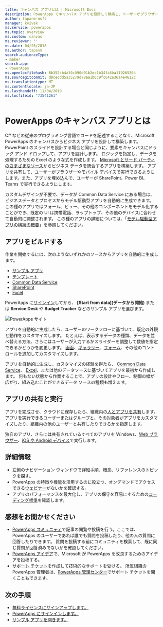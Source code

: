 ```yaml
---
title: キャンバス アプリとは | Microsoft Docs
description: PowerApps でキャンバス アプリを設計して構築し、ユーザーがブラウザーまたはモバイル デバイスで基幹業務データを管理できるようにします
author: tapanm-msft
manager: kvivek
ms.service: powerapps
ms.topic: overview
ms.custom: canvas
ms.reviewer: ''
ms.date: 04/26/2018
ms.author: tapanm
search.audienceType:
- maker
search.app:
- PowerApps
ms.openlocfilehash: 8b352cb4a30c090d01b2ec1b34fa8ba119265204
ms.sourcegitcommit: d9cecdd5a35279d78aa1b6c9fc642e36a4e4612c
ms.translationtype: MT
ms.contentlocale: ja-JP
ms.lasthandoff: 11/04/2019
ms.locfileid: "73541261"
---
```

# <a name="what-are-canvas-apps-in-powerapps"></a>PowerApps のキャンバス アプリとは
C# などの従来のプログラミング言語でコードを記述することなく、Microsoft PowerApps のキャンバスからビジネス アプリを設計して構築します。 PowerPoint のスライドを設計する場合と同じように、要素をキャンバスにドラッグ アンド ドロップして、アプリを設計します。 ロジックを指定し、データを処理するための Excel のような式を作成します。 [Microsoft とサード パーティのさまざまなソース](connections-list.md)からビジネス データを統合するアプリを構築します。 アプリを共有して、ユーザーがブラウザーやモバイル デバイスで実行できるようにします。また、アプリを埋め込んで、ユーザーが SharePoint、Power BI、Teams で実行できるようにします。

カスタムデザインが不要で、データが Common Data Service にある場合は、ビジネスデータとプロセスからモデル駆動型アプリを自動的に生成できます。 この種のアプリではフォーム、ビュー、その他のコンポーネントをモデル化することができ、既定の UI は携帯電話、ラップトップ、その他のデバイスに合わせて自動的に調整されます。 この種のアプリの詳細については、「[モデル駆動型アプリの構築の概要](../model-driven-apps/model-driven-app-overview.md)」を参照してください。

## <a name="build-an-app"></a>アプリをビルドする
作業を開始するには、次のようないずれかのソースからアプリを自動的に生成します。
- [サンプル アプリ](open-and-run-a-sample-app.md)
- [テンプレート](get-started-test-drive.md)
- [Common Data Service](data-platform-create-app.md)
- [SharePoint](app-from-sharepoint.md)
- [Excel](get-started-create-from-data.md)

PowerApps に[サインイン](https://make.powerapps.com?utm_source=padocs&utm_medium=linkinadoc&utm_campaign=referralsfromdoc)してから、 **[Start from data]\(データから開始\)** または **Service Desk** や **Budget Tracker** などのサンプル アプリを選びます。

![PowerApps サイト](./media/getting-started/create-page-samples.png)

アプリを自動的に生成したら、ユーザーのワークフローに基づいて、既定の外観と動作をカスタマイズします。 たとえば、表示するデータの種類、データを並べ替える方法、さらにはユーザーが入力するかスライダーを調整して数値を指定できるかどうかを変更します。 [画面](add-screen-context-variables.md)、[ギャラリー](customize-layout-sharepoint.md)、[フォーム](customize-forms-sharepoint.md)、その他のコントロールを追加してカスタマイズします。

アプリを自動的に生成し、カスタマイズの経験を得たら、 [Common Data Service](data-platform-create-app-scratch.md)、 [Excel](get-started-create-from-blank.md)、または他のデータソースに基づいてアプリを最初から作成します。 何もない状態から作業することで、アプリの設計やフロー、制御の幅が広がり、組み込むことができるデータ ソースの種類も増えます。

## <a name="share-and-run-an-app"></a>アプリの共有と実行
アプリを完成させ、クラウドに保存したら、組織内の[人とアプリを共有](share-app.md)します。 アプリを実行できるユーザーまたはグループと、その対象者がアプリをカスタマイズしたり、組織内の他のユーザーと共有したりできるかを指定します。

独自のアプリ、さらには共有されているすべてのアプリを Windows、[Web ブラウザー](../../user/run-app-browser.md)、[iOS や Android デバイス](../../user/run-app-client.md)で実行します。

## <a name="learn-more"></a>詳細情報
* 左側のナビゲーション ウィンドウで詳細手順、概念、リファレンスのトピックを探す。
* PowerApps の特徴や機能を活用するのに役立つ、オンデマンドでアクセスできる[ウェビナー](webinars-listing.md)がないかを確認する。
* アプリのパフォーマンスを最大化し、アプリの保守を容易にするための[コーディング標準](https://aka.ms/powerappscanvasguidelines)を確認します。

## <a name="share-your-experience"></a>感想をお聞かせください
* [PowerApps コミュニティ](https://aka.ms/powerapps-community)で記事の閲覧や投稿を行う。ここでは、PowerApps のユーザーであれば誰でも質問を投稿したり、他の人の質問に回答したりできます。 質問を投稿する前にコミュニティを検索して、既に同じ質問が回答済みでないかを確認してください。
* [PowerApps アイデア](https://powerusers.microsoft.com/t5/PowerApps-Ideas/idb-p/PowerAppsIdeas)で、Microsoft が PowerApps を改良するためのアイデアを投稿する。
* [サポート チケット](https://powerapps.microsoft.com/support/pro/)を作成して技術的なサポートを受ける。 所属組織の PowerApps 管理者は、[PowerApps 管理センター](https://admin.microsoft.com/Support/Support.aspx)でサポート チケットを開くこともできます。

## <a name="next-steps"></a>次の手順
- [無料ライセンスにサインアップします。](../signup-for-powerapps.md)
- [PowerApps にサインインします。](https://make.powerapps.com?utm_source=padocs&utm_medium=linkinadoc&utm_campaign=referralsfromdoc)
- [サンプル アプリを開きます。](open-and-run-a-sample-app.md)
